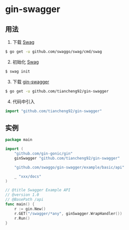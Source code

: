 # gin-swagger

## 用法
1. 下载 [Swag](https://github.com/swaggo/swag)
```sh
$ go get -u github.com/swaggo/swag/cmd/swag
```
2. 初始化 [Swag](https://github.com/swaggo/swag) 
```sh
$ swag init
```
3. 下载 [gin-swagger](https://github.com/tiancheng92/gin-swagger)
```sh
$ go get -u github.com/tiancheng92/gin-swagger
```
4. 代码中引入
```go
import "github.com/tiancheng92/gin-swagger"
```

## 实例
```go
package main

import (
	"github.com/gin-gonic/gin"
	ginSwagger "github.com/tiancheng92/gin-swagger"

	"github.com/swaggo/gin-swagger/example/basic/api"

	_ "xxx/docs"
)

// @title Swagger Example API
// @version 1.0
// @BasePath /api
func main() {
	r := gin.New()
	r.GET("/swagger/*any", ginSwagger.WrapHandler())
	r.Run()
}
```
